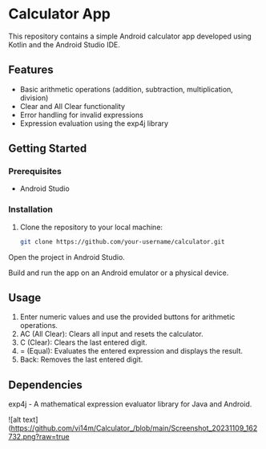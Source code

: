 # Calculator App

This repository contains a simple Android calculator app developed using Kotlin and the Android Studio IDE.

## Features

- Basic arithmetic operations (addition, subtraction, multiplication, division)
- Clear and All Clear functionality
- Error handling for invalid expressions
- Expression evaluation using the exp4j library

## Getting Started

### Prerequisites

- Android Studio

### Installation

1. Clone the repository to your local machine:

   ```bash
   git clone https://github.com/your-username/calculator.git

Open the project in Android Studio.

Build and run the app on an Android emulator or a physical device.

## Usage

1. Enter numeric values and use the provided buttons for arithmetic operations.
2. AC (All Clear): Clears all input and resets the calculator.
3. C (Clear): Clears the last entered digit.
4. = (Equal): Evaluates the entered expression and displays the result.
5. Back: Removes the last entered digit.
   
## Dependencies
exp4j - A mathematical expression evaluator library for Java and Android.

![alt text](https://github.com/vi14m/Calculator_/blob/main/Screenshot_20231109_162732.png?raw=true

